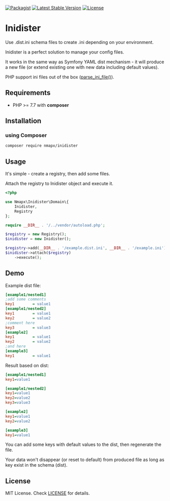 [![Packagist](https://img.shields.io/packagist/dt/nmapx/inidister.svg?maxAge=2592000&style=flat-square)]()
[![Latest Stable Version](https://img.shields.io/github/release/nmapx/inidister.svg?style=flat-square)](https://github.com/nmapx/inidister/releases)
[![License](https://img.shields.io/github/license/nmapx/inidister.svg?style=flat-square)](https://github.com/nmapx/inidister/blob/master/LICENSE)

# Inidister

Use .dist.ini schema files to create .ini depending on your environment.

Inidister is a perfect solution to manage your config files.

It works in the same way as Symfony YAML dist mechanism - it will produce a new file (or extend existing one with new data including default values).

PHP support ini files out of the box ([parse_ini_file()](https://secure.php.net/manual/en/function.parse-ini-file.php)).

## Requirements
* PHP >= 7.7 with **composer**

## Installation

### using Composer
```bash
composer require nmapx/inidister
```

## Usage
It's simple - create a registry, then add some files.

Attach the registry to Inidister object and execute it.
```php
<?php

use Nmapx\Inidister\Domain\{
    Inidister,
    Registry
};

require __DIR__ . '/../vendor/autoload.php';

$registry = new Registry();
$inidister = new Inidister();

$registry->add(__DIR__ . '/example.dist.ini', __DIR__ . '/example.ini');
$inidister->attach($registry)
    ->execute();
```

## Demo
Example dist file:
```ini
[example1/nested1]
;add some comments
key1        = value1
[example1/nested2]
key1        = value1
key2        = value2
;comment here
key3        = value3
[example2]
key1        = value1
key2        = value2
;and here
[example3]
key1        = value1
```
Result based on dist:
```ini
[example1/nested1]
key1=value1

[example1/nested2]
key1=value1
key2=value2
key3=value3

[example2]
key1=value1
key2=value2

[example3]
key1=value1
```
You can add some keys with default values to the dist, then regenerate the file.

Your data won't disappear (or reset to default) from produced file as long as key exist in the schema (dist).

## License
MIT License. Check [LICENSE](https://github.com/nmapx/inidister/blob/master/LICENSE) for details.
